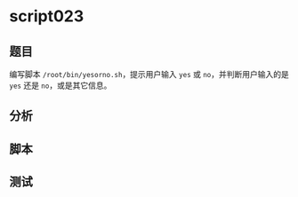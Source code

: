 # script023
## 题目

编写脚本 `/root/bin/yesorno.sh`，提示用户输入 `yes` 或 `no`，并判断用户输入的是`yes` 还是 `no`，或是其它信息。


## 分析



## 脚本


## 测试



